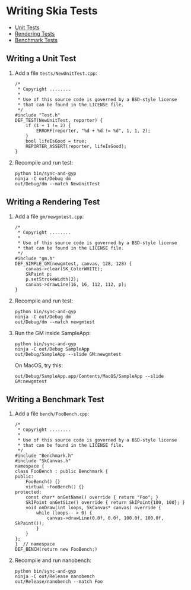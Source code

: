 Writing Skia Tests
==================

+   [Unit Tests](#test)
+   [Rendering Tests](#gm)
+   [Benchmark Tests](#bench)

<span id="test"></span>

Writing a Unit Test
-------------------

1.  Add a file `tests/NewUnitTest.cpp`:

    <!--?prettify lang=cc?-->

        /*
         * Copyright ........
         *
         * Use of this source code is governed by a BSD-style license
         * that can be found in the LICENSE file.
         */
        #include "Test.h"
        DEF_TEST(NewUnitTest, reporter) {
            if (1 + 1 != 2) {
                ERRORF(reporter, "%d + %d != %d", 1, 1, 2);
            }
            bool lifeIsGood = true;
            REPORTER_ASSERT(reporter, lifeIsGood);
        }

2.  Recompile and run test:

        python bin/sync-and-gyp
        ninja -C out/Debug dm
        out/Debug/dm --match NewUnitTest

<span id="gm"></span>

Writing a Rendering Test
------------------------

1.  Add a file `gm/newgmtest.cpp`:

    <!--?prettify lang=cc?-->

        /*
         * Copyright ........
         *
         * Use of this source code is governed by a BSD-style license
         * that can be found in the LICENSE file.
         */
        #include "gm.h"
        DEF_SIMPLE_GM(newgmtest, canvas, 128, 128) {
            canvas->clear(SK_ColorWHITE);
            SkPaint p;
            p.setStrokeWidth(2);
            canvas->drawLine(16, 16, 112, 112, p);
        }

2.  Recompile and run test:

        python bin/sync-and-gyp
        ninja -C out/Debug dm
        out/Debug/dm --match newgmtest

3.  Run the GM inside SampleApp:

        python bin/sync-and-gyp
        ninja -C out/Debug SampleApp
        out/Debug/SampleApp --slide GM:newgmtest

    On MacOS, try this:

        out/Debug/SampleApp.app/Contents/MacOS/SampleApp --slide GM:newgmtest

<span id="bench"></span>

Writing a Benchmark Test
------------------------

1.  Add a file `bench/FooBench.cpp`:

    <!--?prettify lang=cc?-->

        /*
         * Copyright ........
         *
         * Use of this source code is governed by a BSD-style license
         * that can be found in the LICENSE file.
         */
        #include "Benchmark.h"
        #include "SkCanvas.h"
        namespace {
        class FooBench : public Benchmark {
        public:
            FooBench() {}
            virtual ~FooBench() {}
        protected:
            const char* onGetName() override { return "Foo"; }
            SkIPoint onGetSize() override { return SkIPoint{100, 100}; }
            void onDraw(int loops, SkCanvas* canvas) override {
                while (loops-- > 0) {
                    canvas->drawLine(0.0f, 0.0f, 100.0f, 100.0f, SkPaint());
                }
            }
        };
        }  // namespace
        DEF_BENCH(return new FooBench;)


2.  Recompile and run nanobench:

        python bin/sync-and-gyp
        ninja -C out/Release nanobench
        out/Release/nanobench --match Foo
